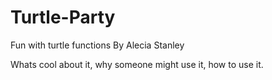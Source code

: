 # Turtle-Party
Fun with turtle functions
By Alecia Stanley

Whats cool about it, why someone might use it, how to use it.
